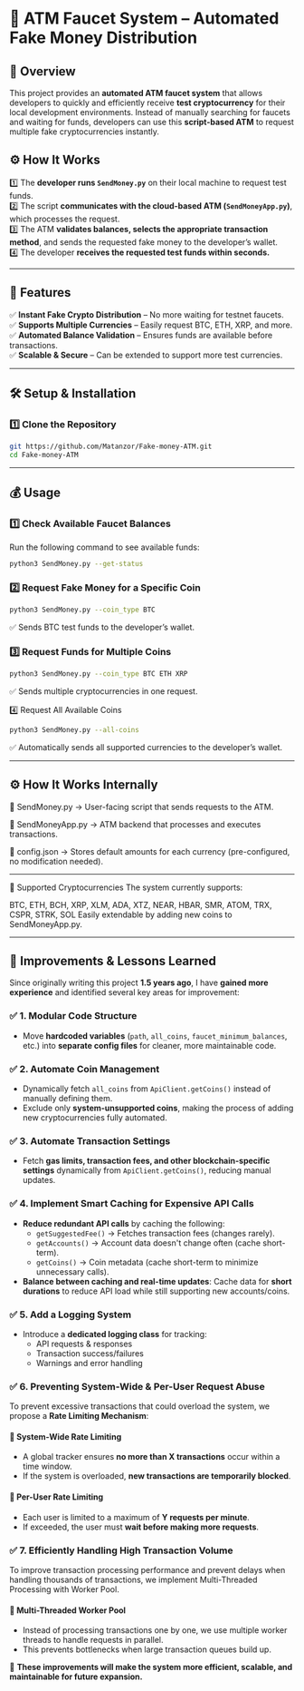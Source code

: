 # 🚀 ATM Faucet System – Automated Fake Money Distribution  

## 📌 Overview  
This project provides an **automated ATM faucet system** that allows developers to quickly and efficiently receive **test cryptocurrency** for their local development environments. Instead of manually searching for faucets and waiting for funds, developers can use this **script-based ATM** to request multiple fake cryptocurrencies instantly.  

## ⚙️ How It Works  
1️⃣ The **developer runs `SendMoney.py`** on their local machine to request test funds.  
2️⃣ The script **communicates with the cloud-based ATM (`SendMoneyApp.py`)**, which processes the request.  
3️⃣ The ATM **validates balances, selects the appropriate transaction method**, and sends the requested fake money to the developer’s wallet.  
4️⃣ The developer **receives the requested test funds within seconds.**  

---

## 🚀 Features  
✅ **Instant Fake Crypto Distribution** – No more waiting for testnet faucets.  
✅ **Supports Multiple Currencies** – Easily request BTC, ETH, XRP, and more.  
✅ **Automated Balance Validation** – Ensures funds are available before transactions.  
✅ **Scalable & Secure** – Can be extended to support more test currencies.  

---

## 🛠️ Setup & Installation  

### 1️⃣ Clone the Repository  
```bash
git https://github.com/Matanzor/Fake-money-ATM.git
cd Fake-money-ATM
```

---

## 💰 Usage

### 1️⃣ Check Available Faucet Balances
Run the following command to see available funds:
```bash
python3 SendMoney.py --get-status
```
### 2️⃣ Request Fake Money for a Specific Coin
```bash
python3 SendMoney.py --coin_type BTC
```
✅ Sends BTC test funds to the developer’s wallet.

### 3️⃣ Request Funds for Multiple Coins
```bash
python3 SendMoney.py --coin_type BTC ETH XRP
```
✅ Sends multiple cryptocurrencies in one request.

4️⃣ Request All Available Coins
```bash
python3 SendMoney.py --all-coins
```
✅ Automatically sends all supported currencies to the developer’s wallet.

---

## ⚙️ How It Works Internally
🔹 SendMoney.py → User-facing script that sends requests to the ATM.

🔹 SendMoneyApp.py → ATM backend that processes and executes transactions.

🔹 config.json → Stores default amounts for each currency (pre-configured, no modification needed).

---

📌 Supported Cryptocurrencies
The system currently supports:

BTC, ETH, BCH, XRP, XLM, ADA, XTZ, NEAR, HBAR, SMR, ATOM, TRX, CSPR, STRK, SOL
Easily extendable by adding new coins to SendMoneyApp.py.

---

## 🔄 Improvements & Lessons Learned  

Since originally writing this project **1.5 years ago**, I have **gained more experience** and identified several key areas for improvement:  

### **✅ 1. Modular Code Structure**  
- Move **hardcoded variables** (`path`, `all_coins`, `faucet_minimum_balances`, etc.) into **separate config files** for cleaner, more maintainable code.  

### **✅ 2. Automate Coin Management**  
- Dynamically fetch `all_coins` from `ApiClient.getCoins()` instead of manually defining them.  
- Exclude only **system-unsupported coins**, making the process of adding new cryptocurrencies fully automated.  

### **✅ 3. Automate Transaction Settings**  
- Fetch **gas limits, transaction fees, and other blockchain-specific settings** dynamically from `ApiClient.getCoins()`, reducing manual updates.  

### **✅ 4. Implement Smart Caching for Expensive API Calls**  
- **Reduce redundant API calls** by caching the following:  
  - `getSuggestedFee()` → Fetches transaction fees (changes rarely).  
  - `getAccounts()` → Account data doesn't change often (cache short-term).  
  - `getCoins()` → Coin metadata (cache short-term to minimize unnecessary calls).  
- **Balance between caching and real-time updates**: Cache data for **short durations** to reduce API load while still supporting new accounts/coins.  

### **✅ 5. Add a Logging System**  
- Introduce a **dedicated logging class** for tracking:  
  - API requests & responses  
  - Transaction success/failures  
  - Warnings and error handling

### **✅ 6. Preventing System-Wide & Per-User Request Abuse**  
To prevent excessive transactions that could overload the system, we propose a **Rate Limiting Mechanism**:
 
#### **🔹 System-Wide Rate Limiting**  
- A global tracker ensures **no more than X transactions** occur within a time window.  
- If the system is overloaded, **new transactions are temporarily blocked**.  

#### **🔹 Per-User Rate Limiting**  
- Each user is limited to a maximum of **Y requests per minute**.  
- If exceeded, the user must **wait before making more requests**.

### **✅ 7. Efficiently Handling High Transaction Volume**
To improve transaction processing performance and prevent delays when handling thousands of transactions, we implement Multi-Threaded Processing with Worker Pool.

#### **🔹 Multi-Threaded Worker Pool**
- Instead of processing transactions one by one, we use multiple worker threads to handle requests in parallel.
- This prevents bottlenecks when large transaction queues build up.

📌 **These improvements will make the system more efficient, scalable, and maintainable for future expansion.**  


